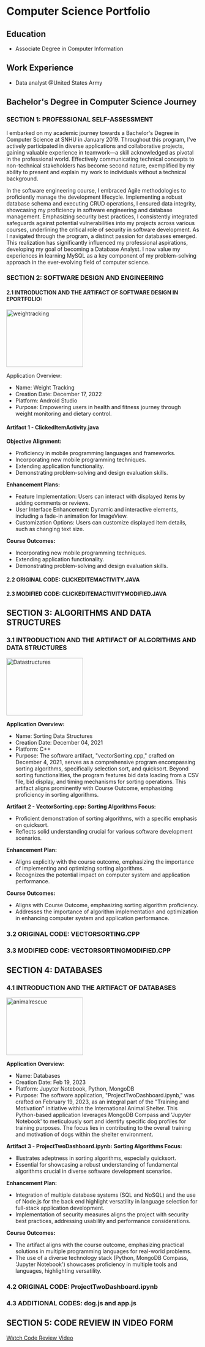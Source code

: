 # Computer Science Portfolio

## Education
- Associate Degree in Computer Information

## Work Experience
- Data analyst @United States Army

## Bachelor's Degree in Computer Science Journey

### SECTION 1: PROFESSIONAL SELF-ASSESSMENT
I embarked on my academic journey towards a Bachelor's Degree in Computer Science at SNHU in January 2019. Throughout this program, I've actively participated in diverse applications and collaborative projects, gaining valuable experience in teamwork—a skill acknowledged as pivotal in the professional world. Effectively communicating technical concepts to non-technical stakeholders has become second nature, exemplified by my ability to present and explain my work to individuals without a technical background.

In the software engineering course, I embraced Agile methodologies to proficiently manage the development lifecycle. Implementing a robust database schema and executing CRUD operations, I ensured data integrity, showcasing my proficiency in software engineering and database management. Emphasizing security best practices, I consistently integrated safeguards against potential vulnerabilities into my projects across various courses, underlining the critical role of security in software development. As I navigated through the program, a distinct passion for databases emerged. This realization has significantly influenced my professional aspirations, developing my goal of becoming a Database Analyst. I now value my experiences in learning MySQL as a key component of my problem-solving approach in the ever-evolving field of computer science.

### SECTION 2: SOFTWARE DESIGN AND ENGINEERING

#### 2.1 INTRODUCTION AND THE ARTIFACT OF SOFTWARE DESIGN IN EPORTFOLIO:
<img src="https://github.com/hainguyen52d/ePortfolio/assets/92653054/820948a9-e247-471c-b348-1c634892b156" alt="weightracking" width="200" height="150">

Application Overview:
- Name: Weight Tracking
- Creation Date: December 17, 2022
- Platform: Android Studio
- Purpose: Empowering users in health and fitness journey through weight monitoring and dietary control.

#### Artifact 1 - ClickedItemActivity.java

**Objective Alignment:**
- Proficiency in mobile programming languages and frameworks.
- Incorporating new mobile programming techniques.
- Extending application functionality.
- Demonstrating problem-solving and design evaluation skills.

**Enhancement Plans:**
- Feature Implementation: Users can interact with displayed items by adding comments or reviews.
- User Interface Enhancement: Dynamic and interactive elements, including a fade-in animation for ImageView.
- Customization Options: Users can customize displayed item details, such as changing text size.

**Course Outcomes:**
- Incorporating new mobile programming techniques.
- Extending application functionality.
- Demonstrating problem-solving and design evaluation skills.

#### 2.2 ORIGINAL CODE: CLICKEDITEMACTIVITY.JAVA
#### 2.3 MODIFIED CODE: CLICKEDITEMACTIVITYMODIFIED.JAVA

## SECTION 3: ALGORITHMS AND DATA STRUCTURES

### 3.1 INTRODUCTION AND THE ARTIFACT OF ALGORITHMS AND DATA STRUCTURES
<img src="https://github.com/hainguyen52d/ePortfolio/assets/92653054/076d2afa-6497-4774-97af-a0975d5ddab7" alt="Datastructures" width="200" height="150">

**Application Overview:**
- Name: Sorting Data Structures
- Creation Date: December 04, 2021
- Platform: C++
- Purpose: The software artifact, "vectorSorting.cpp," crafted on December 4, 2021, serves as a comprehensive program encompassing sorting algorithms, specifically selection sort, and quicksort. Beyond sorting functionalities, the program features bid data loading from a CSV file, bid display, and timing mechanisms for sorting operations. This artifact aligns prominently with Course Outcome, emphasizing proficiency in sorting algorithms.

**Artifact 2 - VectorSorting.cpp:**
**Sorting Algorithms Focus:**
- Proficient demonstration of sorting algorithms, with a specific emphasis on quicksort.
- Reflects solid understanding crucial for various software development scenarios.

**Enhancement Plan:**
- Aligns explicitly with the course outcome, emphasizing the importance of implementing and optimizing sorting algorithms.
- Recognizes the potential impact on computer system and application performance.

**Course Outcomes:**
- Aligns with Course Outcome, emphasizing sorting algorithm proficiency.
- Addresses the importance of algorithm implementation and optimization in enhancing computer system and application performance.

### 3.2 ORIGINAL CODE: VECTORSORTING.CPP
### 3.3 MODIFIED CODE: VECTORSORTINGMODIFIED.CPP

## SECTION 4: DATABASES

### 4.1 INTRODUCTION AND THE ARTIFACT OF DATABASES
<img src="https://github.com/hainguyen52d/ePortfolio/assets/92653054/0aebd632-587e-42b1-830d-aff07b780267" alt="animalrescue" width="200" height="150">

**Application Overview:**
- Name: Databases
- Creation Date: Feb 19, 2023
- Platform: Jupyter Notebook, Python, MongoDB
- Purpose: The software application, "ProjectTwoDashboard.ipynb," was crafted on February 19, 2023, as an integral part of the "Training and Motivation" initiative within the International Animal Shelter. This Python-based application leverages MongoDB Compass and 'Jupyter Notebook' to meticulously sort and identify specific dog profiles for training purposes. The focus lies in contributing to the overall training and motivation of dogs within the shelter environment.

**Artifact 3 - ProjectTwoDashboard.ipynb:**
**Sorting Algorithms Focus:**
- Illustrates adeptness in sorting algorithms, especially quicksort.
- Essential for showcasing a robust understanding of fundamental algorithms crucial in diverse software development scenarios.

**Enhancement Plan:**
- Integration of multiple database systems (SQL and NoSQL) and the use of Node.js for the back end highlight versatility in language selection for full-stack application development.
- Implementation of security measures aligns the project with security best practices, addressing usability and performance considerations.

**Course Outcomes:**
- The artifact aligns with the course outcome, emphasizing practical solutions in multiple programming languages for real-world problems.
- The use of a diverse technology stack (Python, MongoDB Compass, 'Jupyter Notebook') showcases proficiency in multiple tools and languages, highlighting versatility.

### 4.2 ORIGINAL CODE: ProjectTwoDashboard.ipynb
### 4.3 ADDITIONAL CODES: dog.js and app.js

## SECTION 5: CODE REVIEW IN VIDEO FORM

[Watch Code Review Video](https://www.youtube.com/watch?v=THlYTArHohg&t=23s)
